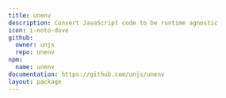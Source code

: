 ```yaml
---
title: unenv
description: Convert JavaScript code to be runtime agnostic
icon: i-noto-dove
github:
  owner: unjs
  repo: unenv
npm:
  name: unenv
documentation: https://github.com/unjs/unenv
layout: package
---
```

